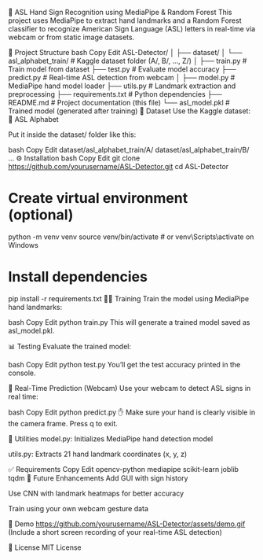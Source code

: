 🧠 ASL Hand Sign Recognition using MediaPipe & Random Forest
This project uses MediaPipe to extract hand landmarks and a Random Forest classifier to recognize American Sign Language (ASL) letters in real-time via webcam or from static image datasets.

📂 Project Structure
bash
Copy
Edit
ASL-Detector/
│
├── dataset/
│   └── asl_alphabet_train/   # Kaggle dataset folder (A/, B/, ..., Z/)
│
├── train.py                  # Train model from dataset
├── test.py                   # Evaluate model accuracy
├── predict.py                # Real-time ASL detection from webcam
│
├── model.py                  # MediaPipe hand model loader
├── utils.py                  # Landmark extraction and preprocessing
├── requirements.txt          # Python dependencies
├── README.md                 # Project documentation (this file)
└── asl_model.pkl             # Trained model (generated after training)
🧪 Dataset
Use the Kaggle dataset:
🔗 ASL Alphabet

Put it inside the dataset/ folder like this:

bash
Copy
Edit
dataset/asl_alphabet_train/A/
dataset/asl_alphabet_train/B/
...
⚙️ Installation
bash
Copy
Edit
git clone https://github.com/yourusername/ASL-Detector.git
cd ASL-Detector

# Create virtual environment (optional)
python -m venv venv
source venv/bin/activate   # or venv\Scripts\activate on Windows

# Install dependencies
pip install -r requirements.txt
🏋️‍♂️ Training
Train the model using MediaPipe hand landmarks:

bash
Copy
Edit
python train.py
This will generate a trained model saved as asl_model.pkl.

📊 Testing
Evaluate the trained model:

bash
Copy
Edit
python test.py
You’ll get the test accuracy printed in the console.

🎥 Real-Time Prediction (Webcam)
Use your webcam to detect ASL signs in real time:

bash
Copy
Edit
python predict.py
✋ Make sure your hand is clearly visible in the camera frame. Press q to exit.

🧰 Utilities
model.py: Initializes MediaPipe hand detection model

utils.py: Extracts 21 hand landmark coordinates (x, y, z)

✅ Requirements
Copy
Edit
opencv-python
mediapipe
scikit-learn
joblib
tqdm
🚀 Future Enhancements
Add GUI with sign history

Use CNN with landmark heatmaps for better accuracy

Train using your own webcam gesture data

📸 Demo
https://github.com/yourusername/ASL-Detector/assets/demo.gif
(Include a short screen recording of your real-time ASL detection)

📄 License
MIT License

